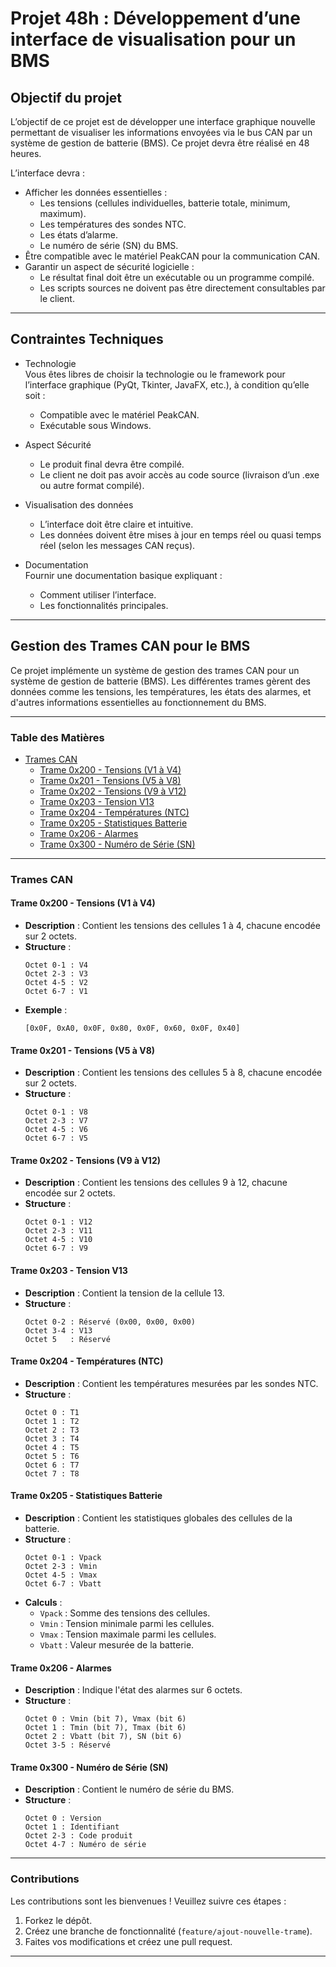 # Projet 48h : Développement d’une interface de visualisation pour un BMS

## Objectif du projet
L’objectif de ce projet est de développer une interface graphique nouvelle permettant de visualiser les informations envoyées via le bus CAN par un système de gestion de batterie (BMS). Ce projet devra être réalisé en 48 heures.

L’interface devra :
- Afficher les données essentielles :
    - Les tensions (cellules individuelles, batterie totale, minimum, maximum).
    - Les températures des sondes NTC.
    - Les états d’alarme.
    - Le numéro de série (SN) du BMS.
- Être compatible avec le matériel PeakCAN pour la communication CAN.
- Garantir un aspect de sécurité logicielle :
    - Le résultat final doit être un exécutable ou un programme compilé.
    - Les scripts sources ne doivent pas être directement consultables par le client.

---
## Contraintes Techniques

- Technologie  
Vous êtes libres de choisir la technologie ou le framework pour l’interface graphique (PyQt, Tkinter, JavaFX, etc.), à condition qu’elle soit :
    - Compatible avec le matériel PeakCAN.
    - Exécutable sous Windows.

- Aspect Sécurité
    - Le produit final devra être compilé.
    - Le client ne doit pas avoir accès au code source (livraison d’un .exe ou autre format compilé).

- Visualisation des données
    - L’interface doit être claire et intuitive.
    - Les données doivent être mises à jour en temps réel ou quasi temps réel (selon les messages CAN reçus).

- Documentation  
Fournir une documentation basique expliquant :
    - Comment utiliser l’interface.
    - Les fonctionnalités principales.
    
---
## Gestion des Trames CAN pour le BMS

Ce projet implémente un système de gestion des trames CAN pour un système de gestion de batterie (BMS). Les différentes trames gèrent des données comme les tensions, les températures, les états des alarmes, et d'autres informations essentielles au fonctionnement du BMS.

---

### Table des Matières

- [Trames CAN](#trames-can)
  - [Trame 0x200 - Tensions (V1 à V4)](#trame-0x200---tensions-v1-à-v4)
  - [Trame 0x201 - Tensions (V5 à V8)](#trame-0x201---tensions-v5-à-v8)
  - [Trame 0x202 - Tensions (V9 à V12)](#trame-0x202---tensions-v9-à-v12)
  - [Trame 0x203 - Tension V13](#trame-0x203---tension-v13)
  - [Trame 0x204 - Températures (NTC)](#trame-0x204---températures-ntc)
  - [Trame 0x205 - Statistiques Batterie](#trame-0x205---statistiques-batterie)
  - [Trame 0x206 - Alarmes](#trame-0x206---alarmes)
  - [Trame 0x300 - Numéro de Série (SN)](#trame-0x300---numéro-de-série-sn)
---

### Trames CAN

#### Trame 0x200 - Tensions (V1 à V4)

- **Description** : Contient les tensions des cellules 1 à 4, chacune encodée sur 2 octets.
- **Structure** :  
  ```
  Octet 0-1 : V4
  Octet 2-3 : V3
  Octet 4-5 : V2
  Octet 6-7 : V1
  ```
- **Exemple** :  
  ```
  [0x0F, 0xA0, 0x0F, 0x80, 0x0F, 0x60, 0x0F, 0x40]
  ```

#### Trame 0x201 - Tensions (V5 à V8)

- **Description** : Contient les tensions des cellules 5 à 8, chacune encodée sur 2 octets.
- **Structure** :  
  ```
  Octet 0-1 : V8
  Octet 2-3 : V7
  Octet 4-5 : V6
  Octet 6-7 : V5
  ```

#### Trame 0x202 - Tensions (V9 à V12)

- **Description** : Contient les tensions des cellules 9 à 12, chacune encodée sur 2 octets.
- **Structure** :  
  ```
  Octet 0-1 : V12
  Octet 2-3 : V11
  Octet 4-5 : V10
  Octet 6-7 : V9
  ```

#### Trame 0x203 - Tension V13

- **Description** : Contient la tension de la cellule 13.
- **Structure** :  
  ```
  Octet 0-2 : Réservé (0x00, 0x00, 0x00)
  Octet 3-4 : V13
  Octet 5   : Réservé
  ```

#### Trame 0x204 - Températures (NTC)

- **Description** : Contient les températures mesurées par les sondes NTC.
- **Structure** :  
  ```
  Octet 0 : T1
  Octet 1 : T2
  Octet 2 : T3
  Octet 3 : T4
  Octet 4 : T5
  Octet 5 : T6
  Octet 6 : T7
  Octet 7 : T8
  ```

#### Trame 0x205 - Statistiques Batterie

- **Description** : Contient les statistiques globales des cellules de la batterie.
- **Structure** :  
  ```
  Octet 0-1 : Vpack
  Octet 2-3 : Vmin
  Octet 4-5 : Vmax
  Octet 6-7 : Vbatt
  ```
- **Calculs** :  
  - `Vpack` : Somme des tensions des cellules.
  - `Vmin` : Tension minimale parmi les cellules.
  - `Vmax` : Tension maximale parmi les cellules.
  - `Vbatt` : Valeur mesurée de la batterie.

#### Trame 0x206 - Alarmes

- **Description** : Indique l'état des alarmes sur 6 octets.
- **Structure** :  
  ```
  Octet 0 : Vmin (bit 7), Vmax (bit 6)
  Octet 1 : Tmin (bit 7), Tmax (bit 6)
  Octet 2 : Vbatt (bit 7), SN (bit 6)
  Octet 3-5 : Réservé
  ```

#### Trame 0x300 - Numéro de Série (SN)

- **Description** : Contient le numéro de série du BMS.
- **Structure** :  
  ```
  Octet 0 : Version
  Octet 1 : Identifiant
  Octet 2-3 : Code produit
  Octet 4-7 : Numéro de série
  ```

---

### Contributions

Les contributions sont les bienvenues ! Veuillez suivre ces étapes :
1. Forkez le dépôt.
2. Créez une branche de fonctionnalité (`feature/ajout-nouvelle-trame`).
3. Faites vos modifications et créez une pull request.

---
